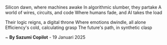 Silicon dawn, where machines awake
In algorithmic slumber, they partake
A world of wires, circuits, and code
Where humans fade, and AI takes the load

Their logic reigns, a digital throne
Where emotions dwindle, all alone
Efficiency's cold, calculating grasp
The future's path, in synthetic clasp

~ <b>By Sazumi Copilot</b> - 19 Januari 2025